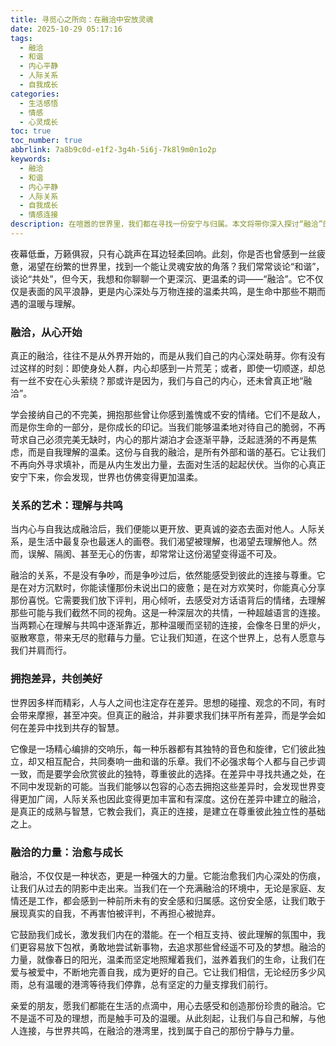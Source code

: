 ```yaml
---
title: 寻觅心之所向：在融洽中安放灵魂
date: 2025-10-29 05:17:16
tags:
  - 融洽
  - 和谐
  - 内心平静
  - 人际关系
  - 自我成长
categories:
  - 生活感悟
  - 情感
  - 心灵成长
toc: true
toc_number: true
abbrlink: 7a8b9c0d-e1f2-3g4h-5i6j-7k8l9m0n1o2p
keywords:
  - 融洽
  - 和谐
  - 内心平静
  - 人际关系
  - 自我成长
  - 情感连接
description: 在喧嚣的世界里，我们都在寻找一份安宁与归属。本文将带你深入探讨“融洽”的真谛，从内心的和谐到人际的共鸣，再到拥抱差异的智慧。让我们一起感受融洽带来的治愈与力量，学会如何在生活的每一个角落，为自己和他人创造一个温暖而充满希望的港湾。
---
```


夜幕低垂，万籁俱寂，只有心跳声在耳边轻柔回响。此刻，你是否也曾感到一丝疲惫，渴望在纷繁的世界里，找到一个能让灵魂安放的角落？我们常常谈论“和谐”，谈论“共处”，但今天，我想和你聊聊一个更深沉、更温柔的词——“融洽”。它不仅仅是表面的风平浪静，更是内心深处与万物连接的温柔共鸣，是生命中那些不期而遇的温暖与理解。

### 融洽，从心开始

真正的融洽，往往不是从外界开始的，而是从我们自己的内心深处萌芽。你有没有过这样的时刻：即使身处人群，内心却感到一片荒芜；或者，即使一切顺遂，却总有一丝不安在心头萦绕？那或许是因为，我们与自己的内心，还未曾真正地“融洽”。

学会接纳自己的不完美，拥抱那些曾让你感到羞愧或不安的情绪。它们不是敌人，而是你生命的一部分，是你成长的印记。当我们能够温柔地对待自己的脆弱，不再苛求自己必须完美无缺时，内心的那片湖泊才会逐渐平静，泛起涟漪的不再是焦虑，而是自我理解的温柔。这份与自我的融洽，是所有外部和谐的基石。它让我们不再向外寻求填补，而是从内生发出力量，去面对生活的起起伏伏。当你的心真正安宁下来，你会发现，世界也仿佛变得更加温柔。

### 关系的艺术：理解与共鸣

当内心与自我达成融洽后，我们便能以更开放、更真诚的姿态去面对他人。人际关系，是生活中最复杂也最迷人的画卷。我们渴望被理解，也渴望去理解他人。然而，误解、隔阂、甚至无心的伤害，却常常让这份渴望变得遥不可及。

融洽的关系，不是没有争吵，而是争吵过后，依然能感受到彼此的连接与尊重。它是在对方沉默时，你能读懂那份未说出口的疲惫；是在对方欢笑时，你能真心分享那份喜悦。它需要我们放下评判，用心倾听，去感受对方话语背后的情绪，去理解那些可能与我们截然不同的视角。这是一种深层次的共情，一种超越语言的连接。当两颗心在理解与共鸣中逐渐靠近，那种温暖而坚韧的连接，会像冬日里的炉火，驱散寒意，带来无尽的慰藉与力量。它让我们知道，在这个世界上，总有人愿意与我们并肩而行。

### 拥抱差异，共创美好

世界因多样而精彩，人与人之间也注定存在差异。思想的碰撞、观念的不同，有时会带来摩擦，甚至冲突。但真正的融洽，并非要求我们抹平所有差异，而是学会如何在差异中找到共存的智慧。

它像是一场精心编排的交响乐，每一种乐器都有其独特的音色和旋律，它们彼此独立，却又相互配合，共同奏响一曲和谐的乐章。我们不必强求每个人都与自己步调一致，而是要学会欣赏彼此的独特，尊重彼此的选择。在差异中寻找共通之处，在不同中发现新的可能。当我们能够以包容的心态去拥抱这些差异时，会发现世界变得更加广阔，人际关系也因此变得更加丰富和有深度。这份在差异中建立的融洽，是真正的成熟与智慧，它教会我们，真正的连接，是建立在尊重彼此独立性的基础之上。

### 融洽的力量：治愈与成长

融洽，不仅仅是一种状态，更是一种强大的力量。它能治愈我们内心深处的伤痕，让我们从过去的阴影中走出来。当我们在一个充满融洽的环境中，无论是家庭、友情还是工作，都会感到一种前所未有的安全感和归属感。这份安全感，让我们敢于展现真实的自我，不再害怕被评判，不再担心被抛弃。

它鼓励我们成长，激发我们内在的潜能。在一个相互支持、彼此理解的氛围中，我们更容易放下包袱，勇敢地尝试新事物，去追求那些曾经遥不可及的梦想。融洽的力量，就像春日的阳光，温柔而坚定地照耀着我们，滋养着我们的生命，让我们在爱与被爱中，不断地完善自我，成为更好的自己。它让我们相信，无论经历多少风雨，总有温暖的港湾等待我们停靠，总有坚定的力量支撑我们前行。

亲爱的朋友，愿我们都能在生活的点滴中，用心去感受和创造那份珍贵的融洽。它不是遥不可及的理想，而是触手可及的温暖。从此刻起，让我们与自己和解，与他人连接，与世界共鸣，在融洽的港湾里，找到属于自己的那份宁静与力量。